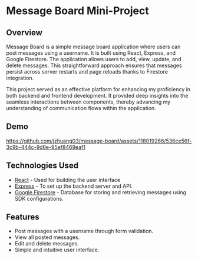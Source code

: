 # Message Board Mini-Project

## Overview
Message Board is a simple message board application where users can post messages using a username. It is built using React, Express, and Google Firestore. The application allows users to add, view, update, and delete messages. This straightforward approach ensures that messages persist across server restarts and page reloads thanks to Firestore integration.

This project served as an effective platform for enhancing my proficiency in both backend and frontend development. It provided deep insights into the seamless interactions between components, thereby advancing my understanding of communication flows within the application.

## Demo 
https://github.com/jzhuang03/message-board/assets/118019266/536ce56f-3c9b-444c-9d6e-95ef8469eaf1

## Technologies Used
- [React](https://reactjs.org/) - Used for building the user interface
- [Express](https://expressjs.com/) - To set up the backend server and API.
- [Google Firestore](https://firebase.google.com/docs/firestore) - Database for storing and retrieving messages using SDK configurations.

## Features
- Post messages with a username through form validation.
- View all posted messages.
- Edit and delete messages.
- Simple and intuitive user interface.
